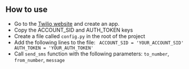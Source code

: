 ## How to use

- Go to the [Twilio website](https://www.twilio.com/docs/libraries/python) and create an app.
- Copy the ACCOUNT_SID and AUTH_TOKEN keys
- Create a file called `config.py` in the root of the project
- Add the following lines to the file: ```
ACCOUNT_SID = 'YOUR_ACCOUNT_SID'
AUTH_TOKEN = 'YOUR_AUTH_TOKEN'```
- Call `send_sms` function with the following parameters: `to_number`, `from_number`, `message`
